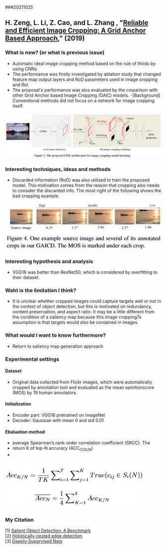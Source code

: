 ###20211025

## H. Zeng, L. Li, Z. Cao, and L. Zhang , "[Reliable and Efficient Image Cropping: A Grid Anchor Based Approach](https://ieeexplore.ieee.org/document/8953733/authors#authors)," (2019)

### What is new? (or what is previous issue)<br>
  - Automatic ideal image cropping method based on the rule of thirds by using CNNs
  - The performance was firstly investigated by ablation study that changed feature map output layers  and RoD parameters used in image cropping and RoI.
  - The proposal's performance was alos evaluated by the cmparison with other Grid Anchor based Image Cropping (GAIC) models.
    -[Background] Conventional methods did not focus on a network for image cropping itself.

![Arch](https://github.com/yours-schnee/LiteratureReview/blob/imgs/imgs/Reliable_and_Efficient_Image_Cropping.png?raw=true)


### Interesting techniques, ideas and methods<br>
  - Discarded information (RoD) was also utilized to train the proposed model. This motivation comes from the reason that cropping also needs to consider the discarded info. The most right of the following shows the bad cropping example.

![Example](https://github.com/yours-schnee/LiteratureReview/blob/imgs/imgs/Reliable_and_Efficient_Image_Cropping_example.png?raw=true)

### Interesting hypothesis and analysis<br>
  - VGG16 was better than ResNet50, which is considered by overfitting to their dataset.

### Waht is the limitation I think?<br>
  - It is unclear whether cropped images could capture targets well or not in the context of object detection, but this is motivated on redundancy, content preservation, and aspect ratio. It may be a little different from the condition of a saliency map because this image cropping7s assumption is that targets would also be contained in images.

### What would I want to know furthermore?<br>
  - Return to saliency map generation approach

### Experimental settings
#### Dataset<br>
  - Original data collected from Flickr images, which were automatically cropped by annotation tool and evaluated as the mean opinitionscore (MOS) by 19 human annotators.
 
#### Initialization<br>
  - Encoder part: VGG16 pretrained on ImageNet
  - Decoder: Gaussian with mean 0 and std 0.01

#### Ebaluation method<br>
 - average Spearman’s rank-order correlation coefficient (SRCC). The
 - return K of top-N accuracy (ACC<sub>CC</sub><sub>K/N</sub>)
 - 
![ACC<sub>CC</sub><sub>K/N</sub>](https://github.com/yours-schnee/LiteratureReview/blob/imgs/imgs/ACCKN.png?raw=true)

### My Citation<br>
 [1] [Salient Object Detection: A Benchmark](https://ieeexplore.ieee.org/abstract/document/7293665?casa_token=Amwukp6MlIQAAAAA:L5erpcJswXlxjkm2OAnsoN_b-ELrJN9LU72LtTcAxDXoPvhDeRqf7cZgcCQCSFlMOWApzwYyXvk)<br>
 [2] [Holistically-nested edge detection](https://openaccess.thecvf.com/content_iccv_2015/html/Xie_Holistically-Nested_Edge_Detection_ICCV_2015_paper.html)<br>
 [3] [Deeply-Supervised Nets](http://proceedings.mlr.press/v38/lee15a.html)
